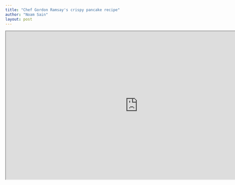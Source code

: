 ```yaml
---
title: "Chef Gordon Ramsay's crispy pancake recipe"
author: "Noam Sain"
layout: post
---
```


<iframe height="473" src="https://www.youtube.com/embed/qyL_cYxV6QA?feature=oembed" title="Gordon Ramsay's Crispy Pancake Recipe" width="840"></iframe>